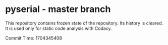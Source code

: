 # pyserial - master branch

This repository contains frozen state of the repository.
Its history is cleared. It is used only for static code
analysis with Codacy.

Commit Time: 1704345408